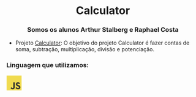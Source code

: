<h1 align="center">Calculator</h1>
<h3 align="center">Somos os alunos Arthur Stalberg e Raphael Costa</h3>

- Projeto [Calculator](https://github.com/RaphaCosil/Pratica1Devops):
O objetivo do projeto Calculator é fazer contas de soma, subtração, multiplicação, divisão e potenciação.
<p align="left">
</p>

<h3 align="left">Linguagem que utilizamos:</h3>
<p align="left"> <a href="https://developer.mozilla.org/en-US/docs/Web/JavaScript" target="_blank" rel="noreferrer"> <img src="https://raw.githubusercontent.com/devicons/devicon/master/icons/javascript/javascript-original.svg" alt="javascript" width="40" height="40"/> </a> </p>
